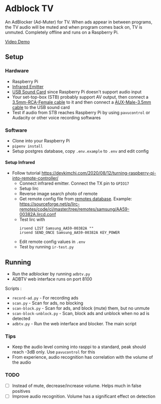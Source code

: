 # Adblock TV

An AdBlocker (Ad-Muter) for TV. When ads appear in between programs, the TV audio will be muted and when program comes back on, TV is unmuted. Completely offline and runs on a Raspberry Pi.

[Video Demo](https://devfolio.co/submissions/adblock-tv-adbtv)

## Setup

### Hardware

* Raspberry Pi
* [Infrared Emitter](https://robu.in/product/grove-infrared-emitter/)
* [USB Sound Card](https://robu.in/product/usb-to-3-5mm-mic-and-headphone-jack-stereo-headset-audio-adapter-usb-sound-card-7-1-hot/) since Raspberry Pi doesn't support audio input
* Your set-top-box (STB) probably support AV output, then connect a [3.5mm-RCA-Female cable](https://www.amazon.in/Twisted-3-5mm-Female-Audio-Video/dp/B00NSP2E7G) to it and then connect a [AUX-Male-3.5mm cable](https://www.alibaba.com/product-detail/3-5-mm-to-2-RCA_477152309.html) to the USB sound card
* Test if audio from STB reaches Raspberry Pi by using `pavucontrol` or Audacity or other voice recording softwares

### Software

* Clone into your Raspberry Pi
* `pipenv install`
* Setup postgres database, copy `.env.example` to `.env` and edit config

#### Setup Infrared

* Follow tutorial https://devkimchi.com/2020/08/12/turning-raspberry-pi-into-remote-controller/
  * Connect infrared emitter. Connect the TX pin to `GPIO17`
  * Setup lirc
  * Reverse image search photo of remote
  * Get remote config file from [remotes database](http://lirc-remotes.sourceforge.net/remotes-table.html). Example: https://sourceforge.net/p/lirc-remotes/code/ci/master/tree/remotes/samsung/AA59-00382A.lircd.conf
  * Test lirc with
    ```
    irsend LIST Samsung_AA59-00382A ""
    irsend SEND_ONCE Samsung_AA59-00382A KEY_POWER
    ```
  * Edit remote config values in `.env`
  * Test by running `ir-test.py`

## Running

* Run the adblocker by running `adbtv.py`
* ADBTV web interface runs on port 8100

Scripts :

* `record-ad.py` - For recording ads
* `scan.py` - Scan for ads, no blocking
* `scan-block.py` - Scan for ads, and block (mute) them, but no unmute
* `scan-block-unblock.py` - Scan, block ads and unblock when no ad is detected
* `adbtv.py` - Run the web interface and blocker. The main script

### Tips

* Keep the audio level coming into rasppi to a standard, peak should reach -3dB only. Use `pavucontrol` for this
* From experience, audio recognition has correlation with the volume of the audio

### TODO

* [ ] Instead of mute, decrease/increase volume. Helps much in false positives
* [ ] Improve audio recognition. Volume has a significant effect on detection
